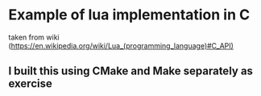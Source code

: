 # Example of lua implementation in C
taken from wiki (https://en.wikipedia.org/wiki/Lua_(programming_language)#C_API)

## I built this using CMake and Make separately as exercise

